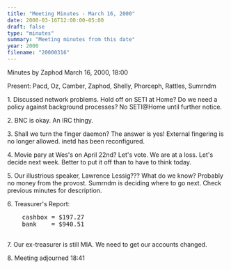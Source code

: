 ```yaml
---
title: "Meeting Minutes - March 16, 2000"
date: 2000-03-16T12:00:00-05:00
draft: false
type: "minutes"
summary: "Meeting minutes from this date"
year: 2000
filename: "20000316"
---
```


Minutes by Zaphod March 16, 2000, 18:00 </p><p>
Present:  Pacd, Oz, Camber, Zaphod, Shelly, Phorceph,           Rattles, Sumrndm            </p><p>
</p><p>
1.  Discussed network problems.  Hold off on SETI at Home? Do we need a policy against background processes?  No SETI@Home until further notice.</p><p>
2.  BNC is okay.  An IRC thingy.</p><p>
3.  Shall we turn the finger daemon?  The answer is yes! External fingering is no longer allowed.  inetd has been reconfigured.</p><p>
4.  Movie pary at Wes's on April 22nd?  Let's vote.  We are at a loss.  Let's decide next week.  Better to put it off than to have to think today.</p><p>
5.  Our illustrious speaker, Lawrence Lessig???  What do we know?  Probably no money from the provost.  Sumrndm is deciding where to go next.
    Check previous minutes for description.</p><p>
6.  Treasurer's Report:<br>
    <pre>
    cashbox = $197.27
    bank    = $940.51
    </pre></p><p>
7.  Our ex-treasurer is still MIA.  We need to get our accounts changed.</p><p>
8.  Meeting adjourned 18:41           </p>
